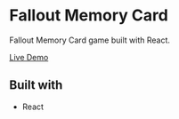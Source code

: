# Fallout Memory Card

Fallout Memory Card game built with React.

<a href='https://falloutmemorycard.netlify.app/'>Live Demo</a>

## Built with
* React

